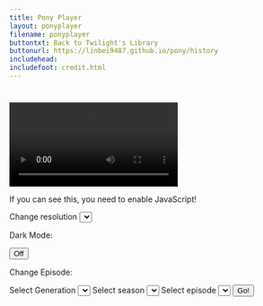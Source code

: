 ```yaml
---
title: Pony Player
layout: ponyplayer
filename: ponyplayer
buttontxt: Back to Twilight's Library
buttonurl: https://linbei9487.github.io/pony/history
includehead: 
includefoot: credit.html
--- 
```

<h1 id="epName"></h1>
<div>
	<video id="playerVid" controls crossorigin>
	    <source type="video/mp4" id="viewPort">
	</video>
</div>		
<div>
	<p id="jsCheck">If you can see this, you need to enable JavaScript!<br></p>
	<label for="playerRes">Change resolution</label>
	<select id="playerRes" onchange="setPlayerRes(this.value);"></select>
	<p>Dark Mode:&nbsp;</p>
	<button id="lightsOut" value="0" onclick="turnOutTheLights(this);">Off</button>
	<br>
	<p>Change Episode:&nbsp;<br class="mobileBreak"></p>
	<label for="genList">Select Generation</label>
	<select id="genList" onchange="seasList(this.value);"></select>
	<label for="seasList">Select season</label>
	<select id="seasList" onchange="epList(this.value);"></select>
	<label for="epList">Select episode</label>
	<select id="epList"></select>
	<button id="goEp" onclick="changeEp();">Go!</button>
</div>
<!-- <div>
	<p id="smol"><a href="https://mlp.heartshine.xyz/">MLP G5</a>&nbsp;&nbsp;&mdash;&nbsp;&nbsp;G4 (<a href="https://fim.heartshine.xyz/">MLP: FiM</a>, <a href="https://eqg.heartshine.xyz/">MLP: EqG</a>, <a href="https://pl.heartshine.xyz/">MLP: PL</a>)&nbsp;&nbsp;&mdash;&nbsp;&nbsp;<a href="https://g3.heartshine.xyz/">MLP G3</a>&nbsp;&nbsp;&mdash;&nbsp;&nbsp;<a href="https://g1.heartshine.xyz/">MLP G1</a><br>Not working? <a href="https://kb.iu.edu/d/ahic">Clear your cache!</a></p>
</div> -->
		
